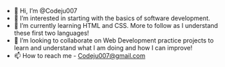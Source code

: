- 👋 Hi, I’m @Codeju007
- 👀 I’m interested in starting with the basics of software development.
- 🌱 I’m currently learning HTML and CSS. More to follow as I understand these first two languages!
- 💞️ I’m looking to collaborate on Web Development practice projects to learn and understand what I am doing and how I can improve!
- 📫 How to reach me - Codeju007@gmail.com

<!---
Codeju007/Codeju007 is a ✨ special ✨ repository because its `README.md` (this file) appears on your GitHub profile.
You can click the Preview link to take a look at your changes.
--->
